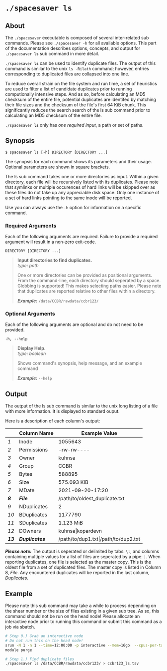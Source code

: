 # <code>./spacesaver <b>ls</b></code>

## About 
The `./spacesaver` executable is composed of several inter-related sub commands. Please see `./spacesaver -h` for all available options. This part of the documentation describes options, concepts, and output for <code>./spacesaver <b>ls</b></code> sub command in more detail. 

<code>./spacesaver <b>ls</b></code> can be used to identify duplicate files. The output of this command is similar to the unix `ls -Rilath` command; however, entries corresponding to duplicated files are collapsed into one line. 


To reduce overall strain on the file system and run time, a set of heuristics are used to filter a list of candidate duplicates prior to running computionally intensive steps. And as so, before calculating an MD5
checksum of the entire file, potential duplicates are identifed by matching their file sizes and the checksum of the file's first 64 KiB chunk. This significantly reduces the search search of the ls sub command prior to calculating an MD5 checksum of the entire file.

<code>./spacesaver <b>ls</b></code> only has *one required input*, a path or set of paths.

## Synopsis
```text
$ spacesaver ls [-h] DIRECTORY [DIRECTORY ...]
```

The synopsis for each command shows its parameters and their usage. Optional parameters are shown in square brackets.

The ls sub command takes one or more directories as input. Within a given directory, each file will be recursively listed with its duplicates. Please note that symlinks or multiple occurences of hard links will be skipped over as these files do not take up any appreciable disk space. Only one instance of a set of hard links pointing to the same inode will be reported.

Use you can always use the `-h` option for information on a specific command. 

### Required Arguments

Each of the following arguments are required. Failure to provide a required argument will result in a non-zero exit-code.

  `DIRECTORY [DIRECTORY ...]`  
> **Input directories to find duplicates.**  
> *type: path*  
> 
> One or more directories can be provided as positional arguments. From the command-line, each directory should seperated by a space. Globbing is supported! This makes selecting paths easier. Please note that duplicates are reported relative to other files within a directory.
> 
> ***Example:*** `/data/CCBR/rawdata/ccbr123/`

### Optional Arguments

Each of the following arguments are optional and do not need to be provided. 

  `-h, --help`            
> **Display Help.**  
> *type: boolean*
> 
> Shows command's synopsis, help message, and an example command
> 
> ***Example:*** `--help`

## Output 

The output of the ls sub command is similar to the unix long listing of a file with more information. It is displayed to standard ouput.

Here is a description of each column's output:

|          | Column Name      | Example Value                         |
|----------|------------------|---------------------------------------|
| *1*      | Inode            | 1055643                               |
| *2*      | Permissions      | -rw-rw----                            |
| *3*      | Owner            | kuhnsa                                |
| *4*      | Group            | CCBR                                  |
| *5*      | Bytes            | 588895                                |
| *6*      | Size             | 575.093 KiB                           |
| *7*      | MDate            | 2021-09-20-17:20                      |
| ***8***  | ***File***       | /path/to/oldest_duplicate.txt         |
| *9*      | NDuplicates      | 2                                     |
| *10*     | BDuplicates      | 1177790                               |
| *11*     | SDuplicates      | 1.123 MiB                             |
| *12*     | DOwners          | kuhnsa\|kopardevn                     |
| ***13*** | ***Duplicates*** | /path/to/dup1.txt\|/path/to/dup2.txt  |

***Please note:*** The output is seperated or delimited by tabs: `\t`, and columns containing multiple values for a list of files are seperated by a pipe: `|`. When reporting duplicates, one file is selected as the master copy. This is the oldest file from a set of duplicated files. The master copy is listed in Column 8, *File*. Any encountered duplicates will be reported in the last column, *Duplicates*.


## Example

Please note this sub command may take a while to process depending on the shear number or the size of files existing in a given sub tree. As so, this command should not be run on the head node! Please allocate an interactive node prior to running this command or submit this command as a job via sbatch.

```bash 
# Step 0.) Grab an interactive node
# Do not run this on the head node!
srun -N 1 -n 1 --time=12:00:00 -p interactive --mem=16gb  --cpus-per-task=4 --pty bash
module purge

# Step 1.) Find duplicate files
./spacesaver ls /data/CCBR/rawdata/ccbr123/ > ccbr123_ls.tsv
```